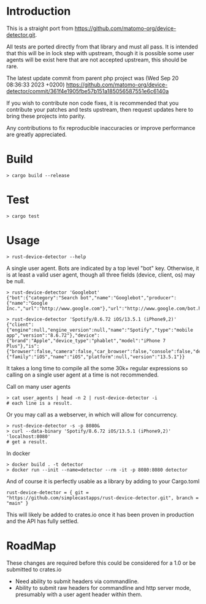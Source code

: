 # Introduction
This is a straight port from https://github.com/matomo-org/device-detector.git.

All tests are ported directly from that library and must all pass. It is intended that
this will be in lock step with upstream, though it is possible some user agents will
be exist here that are not accepted upstream, this should be rare.

The latest update commit from parent php project was (Wed Sep 20 08:36:33 2023 +0200)
https://github.com/matomo-org/device-detector/commit/361f4e1905fbe57b151a185056587551e6c6140a

If you wish to contribute non code fixes, it is recommended that you contribute
your patches and tests upstream, then request updates here to bring these projects into parity.

Any contributions to fix reproducible inaccuracies or improve performance are greatly appreciated.

# Build
```shell
> cargo build --release
```

# Test
```shell
> cargo test
```

# Usage
```shell
> rust-device-detector --help
```

A single user agent. Bots are indicated by a top level "bot" key. Otherwise, it is at least a valid user agent, though all three fields (device, client, os) may be null.

```shell
> rust-device-detector 'Googlebot'
{"bot":{"category":"Search bot","name":"Googlebot","producer":{"name":"Google Inc.","url":"http://www.google.com"},"url":"http://www.google.com/bot.html"}}

> rust-device-detector 'Spotify/8.6.72 iOS/13.5.1 (iPhone9,2)'
{"client":{"engine":null,"engine_version":null,"name":"Spotify","type":"mobile app","version":"8.6.72"},"device":{"brand":"Apple","device_type":"phablet","model":"iPhone 7 Plus"},"is":{"browser":false,"camera":false,"car_browser":false,"console":false,"desktop":false,"feature_phone":false,"feed_reader":false,"library":false,"media_player":false,"mobile":true,"mobile_app":true,"peripheral":false,"pim":false,"portable_media_player":false,"robot":false,"smart_display":false,"smart_phone":false,"smart_speaker":false,"tablet":false,"television":false,"touch_enabled":false},"os":{"family":"iOS","name":"iOS","platform":null,"version":"13.5.1"}}
```

It takes a long time to compile all the some 30k+ regular expressions so calling on a single user agent at a time is not recommended.

Call on many user agents

```
> cat user_agents | head -n 2 | rust-device-detector -i
# each line is a result.
```

Or you may call as a webserver, in which will allow for concurrency.

```shell
> rust-device-detector -s -p 8080&
> curl --data-binary 'Spotify/8.6.72 iOS/13.5.1 (iPhone9,2)' 'localhost:8080'
# get a result.
```

In docker
```shell
> docker build . -t detector
> docker run --init --name=detector --rm -it -p 8080:8080 detector
```

And of course it is perfectly usable as a library by adding to your Cargo.toml
```
rust-device-detector = { git = "https://github.com/simplecastapps/rust-device-detector.git", branch = "main" }
```

This will likely be added to crates.io once it has been proven in production and the API has fully settled.

# RoadMap

These changes are required before this could be considered for a 1.0 or be submitted to crates.io

* Need ability to submit headers via commandline.
* Ability to submit raw headers for commandline and http server mode, presumably with a user agent header within them.
